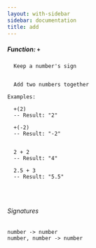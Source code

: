 ```yaml
---
layout: with-sidebar
sidebar: documentation
title: add
---
```


##### Function: `+`
```
  Keep a number's sign


  Add two numbers together

Examples:

  +(2)
  -- Result: "2"

  +(-2)
  -- Result: "-2"


  2 + 2
  -- Result: "4"

  2.5 + 3
  -- Result: "5.5"




```

###### Signatures
    number -> number
    number, number -> number

